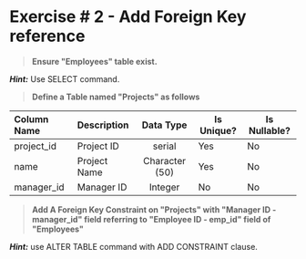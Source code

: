 # Exercise # 2 - Add Foreign Key reference

> **Ensure "Employees" table exist.**

***Hint:*** Use SELECT command.

> **Define a Table named "Projects" as follows**

 | Column Name | Description | Data Type | Is Unique? | Is Nullable?|
 |:--- | :--- | :---: | --- | --- |
 |project_id|Project ID|serial|Yes|No|
 |name|Project Name|Character (50)|Yes|No|
 |manager_id|Manager ID|Integer|No|No|

> **Add A Foreign Key Constraint on "Projects" with "Manager ID - manager_id" field referring to "Employee ID - emp_id" field of "Employees"**
 
 ***Hint:*** use ALTER TABLE command with ADD CONSTRAINT clause.
